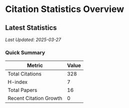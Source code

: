 # Citation Statistics Overview

## Latest Statistics
*Last Updated: 2025-03-27*

### Quick Summary
| Metric | Value |
| ------ | ----- |
| Total Citations | 328 |
| H-index | 7 |
| Total Papers | 16 |
| Recent Citation Growth | 0 |